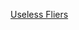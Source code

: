 ---
layout: post
wordpress_id: 582
wordpress_url: http://noesbueno.com/archives/582
date: '2010-04-22 08:57:08 -0500'
date_gmt: '2010-04-22 13:57:08 -0500'
body: |
  <p><a href="http://uselessfliers.tumblr.com/">Useless Fliers</a></p>
---